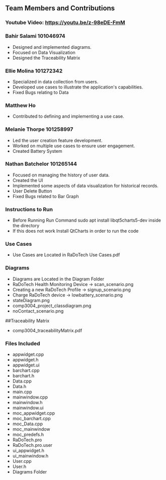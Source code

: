 ## Team Members and Contributions

### Youtube Video: https://youtu.be/z-98eDE-FmM

### Bahir Salami 101046974
- Designed and implemented diagrams.
- Focused on Data Visualization
- Designed the Traceability Matrix 

### Ellie Molina 101272342
- Specialized in data collection from users.
- Developed use cases to illustrate the application's capabilities.
- Fixed Bugs relating to Data

### Matthew Ho
- Contributed to defining and implementing a use case.

### Melanie Thorpe 101258997
- Led the user creation feature development.
- Worked on multiple use cases to ensure user engagement.
- Created Battery System

### Nathan Batchelor 101265144
- Focused on managing the history of user data.
- Created the UI 
- Implemented some aspects of data visualization for historical records.
- User Delete Button 
- Fixed Bugs related to Bar Graph

### Instructions to Run
- Before Running Run Command sudo apt install libqt5charts5-dev inside the directory 
- If this does not work Install QtCharts in order to run the code

### Use Cases
- Use Cases are Located in RaDoTech Use Cases.pdf

### Diagrams 
- Diagrams are Located in the Diagram Folder
- RaDoTech Health Monitoring Device -> scan_scenario.png
- Creating a new RaDoTech Profile -> signup_scenario.png 
- Charge RaDoTech device -> lowbattery_scenario.png
- stateDiagram.png
- comp3004_project_classdiagram.png 
- noContact_scenario.png 

##Traceability Matrix
- comp3004_traceabilityMatrix.pdf

### Files Included
- appwidget.cpp
- appwidget.h
- appwidget.ui
- barchart.cpp
- barchart.h
- Data.cpp
- Data.h
- main.cpp
- mainwindow.cpp
- mainwindow.h
- mainwindow.ui
- moc_appwidget.cpp
- moc_barchart.cpp
- moc_Data.cpp
- moc_mainwindow
- moc_predefs.h
- RaDoTech.pro
- RaDoTech.pro.user
- ui_appwidget.h
- ui_mainwindow.h
- User.cpp
- User.h
- Diagrams Folder


